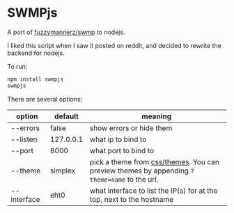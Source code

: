 # SWMPjs

A port of [fuzzymannerz/swmp](https://github.com/fuzzymannerz/swmp) to nodejs.

I liked this script when I saw it posted on reddit, and decided to rewrite the backend for nodejs.

To run:

```bash
npm install swmpjs
swmpjs
```

There are several options:

| option | default | meaning |
|--------|---------|---------|
| --errors | false | show errors or hide them |
| --listen | 127.0.0.1 | what ip to bind to |
| --port | 8000 | what port to bind to |
| --theme | simplex | pick a theme from [css/themes](https://github.com/Efreak/swmpjs/tree/master/css/themes). You can preview themes by appending `?theme=name` to the url. |
| --interface | eht0 | what interface to list the IP(s) for at the top, next to the hostname |
